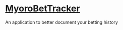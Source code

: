 # [MyoroBetTracker]([https://www.google.com](https://github.com/Myoro/MyoroBetTracker/releases/tag/1.0.0%2B1)https://github.com/Myoro/MyoroBetTracker/releases/tag/1.0.0%2B1)
An application to better document your betting history
